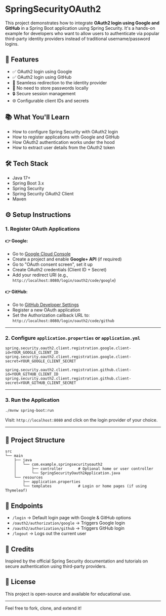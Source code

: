 # SpringSecurityOAuth2

This project demonstrates how to integrate **OAuth2 login using Google and GitHub** in a Spring Boot application using Spring Security. It's a hands-on example for developers who want to allow users to authenticate via popular third-party identity providers instead of traditional username/password logins.

## 🔐 Features

- ✅ OAuth2 login using Google
- ✅ OAuth2 login using GitHub
- 🔁 Seamless redirection to the identity provider
- 🚫 No need to store passwords locally
- 🔒 Secure session management
- 🌐 Configurable client IDs and secrets

## 📚 What You'll Learn

- How to configure Spring Security with OAuth2 login
- How to register applications with Google and GitHub
- How OAuth2 authentication works under the hood
- How to extract user details from the OAuth2 token

## 🛠️ Tech Stack

- Java 17+
- Spring Boot 3.x
- Spring Security
- Spring Security OAuth2 Client
- Maven

## ⚙️ Setup Instructions

### 1. Register OAuth Applications

#### 👉 Google:
- Go to [Google Cloud Console](https://console.cloud.google.com/)
- Create a project and enable **Google+ API** (if required)
- Go to "OAuth consent screen", set it up
- Create OAuth2 credentials (Client ID + Secret)
- Add your redirect URI (e.g., `http://localhost:8080/login/oauth2/code/google`)

#### 👉 GitHub:
- Go to [GitHub Developer Settings](https://github.com/settings/developers)
- Register a new OAuth application
- Set the Authorization callback URL to: `http://localhost:8080/login/oauth2/code/github`

---

### 2. Configure `application.properties` or `application.yml`

```properties
spring.security.oauth2.client.registration.google.client-id=YOUR_GOOGLE_CLIENT_ID
spring.security.oauth2.client.registration.google.client-secret=YOUR_GOOGLE_CLIENT_SECRET

spring.security.oauth2.client.registration.github.client-id=YOUR_GITHUB_CLIENT_ID
spring.security.oauth2.client.registration.github.client-secret=YOUR_GITHUB_CLIENT_SECRET
```

---

### 3. Run the Application

```bash
./mvnw spring-boot:run
```

Visit: `http://localhost:8080` and click on the login provider of your choice.

---

## 📂 Project Structure

```
src
└── main
    ├── java
    │   └── com.example.springsecurityoauth2
    │       ├── controller       # Optional home or user controller
    │       └── SpringSecurityOauth2Application.java
    └── resources
        ├── application.properties
        └── templates            # Login or home pages (if using Thymeleaf)
```

## 🔐 Endpoints

- `/login` → Default login page with Google & GitHub options
- `/oauth2/authorization/google` → Triggers Google login
- `/oauth2/authorization/github` → Triggers GitHub login
- `/logout` → Logs out the current user

## 🙌 Credits

Inspired by the official Spring Security documentation and tutorials on secure authentication using third-party providers.

## 📄 License

This project is open-source and available for educational use.

---

Feel free to fork, clone, and extend it!
